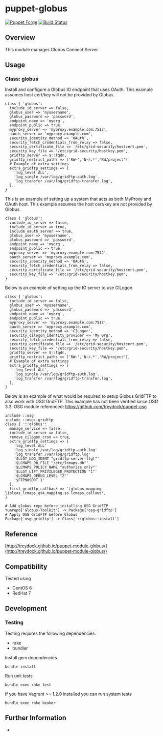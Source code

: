 # puppet-globus

[![Puppet Forge](http://img.shields.io/puppetforge/v/treydock/globus.svg)](https://forge.puppetlabs.com/treydock/globus)
[![Build Status](https://travis-ci.org/treydock/puppet-module-globus.png)](https://travis-ci.org/treydock/puppet-module-globus)

## Overview

This module manages Globus Connect Server.

## Usage

### Class: globus

Install and configure a Globus IO endpoint that uses OAuth.  This example assumes host cert/key will not be provided by Globus.

    class { 'globus':
      include_id_server => false,
      globus_user => 'myusername',
      globus_password => 'password',
      endpoint_name => 'myorg',
      endpoint_public => true,
      myproxy_server => 'myproxy.example.com:7512',
      oauth_server => 'myproxy.example.com',
      security_identity_method => 'OAuth',
      security_fetch_credentials_from_relay => false,
      security_certificate_file => '/etc/grid-security/hostcert.pem',
      security_key_file => '/etc/grid-security/hostkey.pem',
      gridftp_server => $::fqdn,
      gridftp_restrict_paths => ['RW~','N~/.*','RW/project'],
      # Example of extra settings
      extra_gridftp_settings => [
        'log_level ALL',
        'log_single /var/log/gridftp-auth.log',
        'log_transfer /var/log/gridftp-transfer.log',
      ],
    }

This is an example of setting up a system that acts as both MyProxy and OAuth host.  This example assumes the host cert/key are not provided by Globus.

    class { 'globus':
      include_io_server => false,
      include_id_server => true,
      include_oauth_server => true,
      globus_user => 'myusername',
      globus_password => 'password',
      endpoint_name => 'myorg',
      endpoint_public => true,
      myproxy_server => 'myproxy.example.com:7512',
      oauth_server => 'myproxy.example.com',
      security_identity_method => 'OAuth',
      security_fetch_credentials_from_relay => false,
      security_certificate_file => '/etc/grid-security/hostcert.pem',
      security_key_file => '/etc/grid-security/hostkey.pem',
    }

Below is an example of setting up the IO server to use CILogon.

    class { 'globus':
      include_id_server => false,
      globus_user => 'myusername',
      globus_password => 'password',
      endpoint_name => 'myorg',
      endpoint_public => true,
      myproxy_server => 'myproxy.example.com:7512',
      oauth_server => 'myproxy.example.com',
      security_identity_method => 'CILogon',
      security_cilogon_identity_provider => 'My Org',
      security_fetch_credentials_from_relay => false,
      security_certificate_file => '/etc/grid-security/hostcert.pem',
      security_key_file => '/etc/grid-security/hostkey.pem',
      gridftp_server => $::fqdn,
      gridftp_restrict_paths => ['RW~','N~/.*','RW/project'],
      # Example of extra settings
      extra_gridftp_settings => [
        'log_level ALL',
        'log_single /var/log/gridftp-auth.log',
        'log_transfer /var/log/gridftp-transfer.log',
      ],
    }

Below is an example of what would be required to setup Globus GridFTP to also work with OSG GridFTP.  This example has not been verified since OSG 3.3.  OSG module referenced: https://github.com/treydock/puppet-osg

    include ::osg
    include ::osg::gridftp
    class { '::globus':
      manage_service => false,
      include_id_server => false,
      remove_cilogon_cron => true,
      extra_gridftp_settings => [
        'log_level ALL'
        'log_single /var/log/gridftp-auth.log'
        'log_transfer /var/log/gridftp.log'
        '$LLGT_LOG_IDENT "gridftp-server-llgt"'
        '$LCMAPS_DB_FILE "/etc/lcmaps.db"'
        '$LCMAPS_POLICY_NAME "authorize_only"'
        '$LLGT_LIFT_PRIVILEGED_PROTECTION "1"'
        '$LCMAPS_DEBUG_LEVEL "2"'
        '$FTPNOSORT 1'
      ],
      first_gridftp_callback => '|globus_mapping liblcas_lcmaps_gt4_mapping.so lcmaps_callout',
    }
    
    # Add globus repo before installing OSG GridFTP
    Yumrepo['Globus-Toolkit'] -> Package['osg-gridftp']
    # Apply OSG GridFTP before Globus
    Package['osg-gridftp'] -> Class['::globus::install']

## Reference

[http://treydock.github.io/puppet-module-globus/](http://treydock.github.io/puppet-module-globus/)

## Compatibility

Tested using

* CentOS 6
* RedHat 7

## Development

### Testing

Testing requires the following dependencies:

* rake
* bundler

Install gem dependencies

    bundle install

Run unit tests

    bundle exec rake test

If you have Vagrant >= 1.2.0 installed you can run system tests

    bundle exec rake beaker

## Further Information

*
